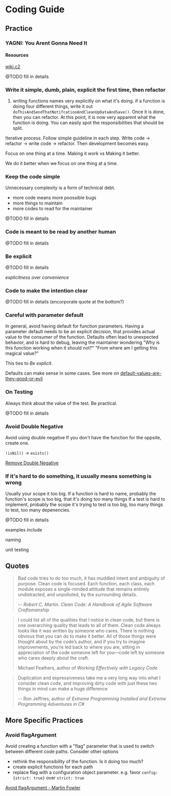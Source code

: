 # Coding Guide

## Practice

### YAGNI: You Arent Gonna Need It

#### Resources

[wiki.c2](http://wiki.c2.com/?YouArentGonnaNeedIt) 

@TODO fill in details

### Write it simple, dumb, plain, explicit the first time, then refactor

1. writing functions names very explicitly on what it's doing. if a function is doing four different things, write it out `doThisAndSendThatNotifcationAndCleanUpDataAndSave()`. Once it is done, then you can refactor. At this point, it is now very apparent what the function is doing. You can easily spot the responsibilities that should be split.

Iterative process. Follow simple guideline in each step. Write code -> refactor -> write code -> refactor. Then development becomes easy.

Focus on one thing at a time. Making it work vs Making it better.

We do it better when we focus on one thing at a time.

### Keep the code simple

Unnecessary complexity is a form of technical debt.
  - more code means more poossible bugs
  - more things to maintain
  - more codes to read for the maintainer

@TODO fill in details

### Code is meant to be read by another human

@TODO fill in details

### Be explicit

@TODO fill in details

*explicitness* over *convenience*

### Code to make the intention clear

@TODO fill in details (encorporate quote at the bottom?)

### Careful with parameter default

In general, avoid having default for function parameters.
Having a parameter default needs to be an explicit decision, that provides actual value to the consumer of the function.
Defaults often lead to unexpected behavior, and is hard to debug, leaving the maintainer wondering "Why is this function working when it should not?" "From where am I getting this magical value?"

This ties to *Be explicit*.

Defaults can make sense in some cases. See more on [default-values-are-they-good-or-evil](https://softwareengineering.stackexchange.com/questions/63908/default-values-are-they-good-or-evil)

### On Testing

Always think about the value of the test. Be practical.

@TODO fill in details

### Avoid Double Negative

Avoid using double negative
If you don't have the function for the oppsite, create one.

`!isNil()` -> `exists()`

[Remove Double Negative](https://www.refactoring.com/catalog/removeDoubleNegative.html)

### If it's hard to do something, it usually means something is wrong

Usually your scope it too big.
If a function is hard to name, probably the function's scope is too big, that it's doing too many things
If a test is hard to implement, probably the scope it's trying to test is too big, too many things to test, too many depenencies.

@TODO fill in details

examples include

naming

unit testing

## Quotes

> Bad code tries to do
too much, it has muddled intent and ambiguity of purpose. Clean code is focused. Each
function, each class, each module exposes a single-minded attitude that remains entirely
undistracted, and unpolluted, by the surrounding details.
>
> -- <cite>Robert C. Martin. *Clean Code: A Handbook of Agile Software Craftsmanship*</cite>

> I could list all of the qualities that I notice in
clean code, but there is one overarching quality
that leads to all of them. Clean code always
looks like it was written by someone who cares.
There is nothing obvious that you can do to
make it better. All of those things were thought
about by the code’s author, and if you try to
imagine improvements, you’re led back to
where you are, sitting in appreciation of the
code someone left for you—code left by someone
who cares deeply about the craft.
>
> Michael Feathers, author of *Working Effectively with Legacy Code*

> Duplication and expressiveness take me a very long way into what I consider clean
code, and improving dirty code with just these two things in mind can make a huge difference
>
> -- Ron Jeffries, author of *Extreme Programming Installed and Extreme Programming Adventures in C#*

## More Specific Practices

### Avoid flagArgument

Avoid creating a function with a "flag" parameter that is used to switch between different code paths. Consider other options
  - rethink the responsibility of the function. Is it doing too much?
  - create explicit functions for each path
  - replace flag with a configuration object parameter. e.g. favor `config: {strict: true}` over `strict: true`

[Avoid flagArgument - Martin Fowler](https://www.martinfowler.com/bliki/FlagArgument.html)
